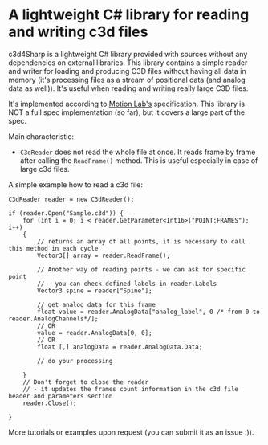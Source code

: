 # A lightweight C# library for reading and writing c3d files #

c3d4Sharp is a lightweight C# library provided with sources without any dependencies on external libraries. This library contains a simple reader and writer for loading and producing C3D files without having all data in memory (it's processing files as a stream of positional data (and analog data as well)). It's useful when reading and writing really large C3D files.

It's implemented according to [Motion Lab's](http://c3d.org/pdf/c3dformat_ug.pdf) specification. This library is NOT a full spec implementation (so far), but it covers a large part of the spec.


Main characteristic:
- `C3dReader` does not read the whole file at once. It reads frame by frame after calling the `ReadFrame()` method. This is useful especially in case of large c3d files.

A simple example how to read a c3d file:
```
C3dReader reader = new C3dReader();

if (reader.Open("Sample.c3d")) {
    for (int i = 0; i < reader.GetParameter<Int16>("POINT:FRAMES"); i++)
    {
        // returns an array of all points, it is necessary to call this method in each cycle
        Vector3[] array = reader.ReadFrame(); 

        // Another way of reading points - we can ask for specific point 
        // - you can check defined labels in reader.Labels
        Vector3 spine = reader["Spine"];
 
        // get analog data for this frame
        float value = reader.AnalogData["analog_label", 0 /* from 0 to reader.AnalogChannels*/];
        // OR 
        value = reader.AnalogData[0, 0];
        // OR
        float [,] analogData = reader.AnalogData.Data;

        // do your processing

    }
    // Don't forget to close the reader 
    // - it updates the frames count information in the c3d file header and parameters section
    reader.Close();

}
```

More tutorials or examples upon request (you can submit it as an issue :)).